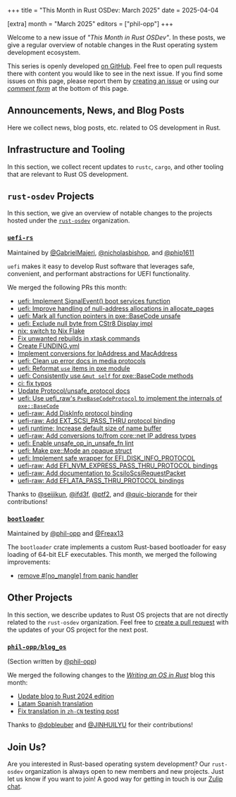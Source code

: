 +++
title = "This Month in Rust OSDev: March 2025"
date = 2025-04-04

[extra]
month = "March 2025"
editors = ["phil-opp"]
+++

Welcome to a new issue of _"This Month in Rust OSDev"_. In these posts, we give a regular overview of notable changes in the Rust operating system development ecosystem.

<!-- more -->

This series is openly developed [on GitHub](https://github.com/rust-osdev/homepage/). Feel free to open pull requests there with content you would like to see in the next issue. If you find some issues on this page, please report them by [creating an issue](https://github.com/rust-osdev/homepage/issues/new) or using our <a href="#comment-form">_comment form_</a> at the bottom of this page.

<!--
    This is a draft for the upcoming "This Month in Rust OSDev (March 2025)" post.
    Feel free to create pull requests against the `next` branch to add your
    content here.
    Please take a look at the past posts on https://rust-osdev.com/ to see the
    general structure of these posts.
-->

## Announcements, News, and Blog Posts

Here we collect news, blog posts, etc. related to OS development in Rust.

<!--
Please follow this template:

- [Title](https://example.com)
  - (optional) Some additional context
-->

## Infrastructure and Tooling

In this section, we collect recent updates to `rustc`, `cargo`, and other tooling that are relevant to Rust OS development.

<!--
    Please use the following template:

- [Title](https://example.com)
  - (optional) Some additional context
-->

## `rust-osdev` Projects

In this section, we give an overview of notable changes to the projects hosted under the [`rust-osdev`](https://github.com/rust-osdev/about) organization.

<!--
    Please use the following template:

    ### [`repo_name`](https://github.com/rust-osdev/repo_name)
    <span class="maintainers">Maintained by [@maintainer_1](https://github.com/maintainer_1)</span>

    The `repo_name` crate ...<<short introduction>>...

    We merged the following changes this month:
    <<changelog, either in list or text form>>
-->


### [`uefi-rs`](https://github.com/rust-osdev/uefi-rs)
<span class="maintainers">Maintained by [@GabrielMajeri](https://github.com/GabrielMajeri), [@nicholasbishop](https://github.com/nicholasbishop), and [@phip1611](https://github.com/phip1611)</span>

`uefi` makes it easy to develop Rust software that leverages safe, convenient,
and performant abstractions for UEFI functionality.

We merged the following PRs this month:

- [uefi: Implement SignalEvent() boot services function](https://github.com/rust-osdev/uefi-rs/pull/1556)
- [uefi: Improve handling of null-address allocations in allocate_pages](https://github.com/rust-osdev/uefi-rs/pull/1558)
- [uefi: Mark all function pointers in pxe::BaseCode unsafe](https://github.com/rust-osdev/uefi-rs/pull/1552)
- [uefi: Exclude null byte from CStr8 Display impl](https://github.com/rust-osdev/uefi-rs/pull/1553)
- [nix: switch to Nix Flake](https://github.com/rust-osdev/uefi-rs/pull/1560)
- [Fix unwanted rebuilds in xtask commands](https://github.com/rust-osdev/uefi-rs/pull/1559)
- [Create FUNDING.yml](https://github.com/rust-osdev/uefi-rs/pull/1563)
- [Implement conversions for IpAddress and MacAddress](https://github.com/rust-osdev/uefi-rs/pull/1564)
- [uefi: Clean up error docs in media protocols](https://github.com/rust-osdev/uefi-rs/pull/1568)
- [uefi: Reformat `use` items in pxe module](https://github.com/rust-osdev/uefi-rs/pull/1567)
- [uefi: Consistently use `&mut self` for pxe::BaseCode methods](https://github.com/rust-osdev/uefi-rs/pull/1566)
- [ci: fix typos](https://github.com/rust-osdev/uefi-rs/pull/1571)
- [Update Protocol/unsafe_protocol docs](https://github.com/rust-osdev/uefi-rs/pull/1574)
- [uefi: Use uefi_raw's `PxeBaseCodeProtocol` to implement the internals of `pxe::BaseCode`](https://github.com/rust-osdev/uefi-rs/pull/1576)
- [uefi-raw: Add DiskInfo protocol binding](https://github.com/rust-osdev/uefi-rs/pull/1580)
- [uefi-raw: Add EXT_SCSI_PASS_THRU protocol binding](https://github.com/rust-osdev/uefi-rs/pull/1581)
- [uefi runtime: Increase default size of name buffer](https://github.com/rust-osdev/uefi-rs/pull/1579)
- [uefi-raw: Add conversions to/from core::net IP address types](https://github.com/rust-osdev/uefi-rs/pull/1582)
- [uefi: Enable unsafe_op_in_unsafe_fn lint](https://github.com/rust-osdev/uefi-rs/pull/1585)
- [uefi: Make pxe::Mode an opaque struct](https://github.com/rust-osdev/uefi-rs/pull/1583)
- [uefi: Implement safe wrapper for EFI_DISK_INFO_PROTOCOL](https://github.com/rust-osdev/uefi-rs/pull/1590)
- [uefi-raw: Add EFI_NVM_EXPRESS_PASS_THRU_PROTOCOL bindings](https://github.com/rust-osdev/uefi-rs/pull/1591)
- [uefi-raw: Add documentation to ScsiIoScsiRequestPacket](https://github.com/rust-osdev/uefi-rs/pull/1593)
- [uefi-raw: Add EFI_ATA_PASS_THRU_PROTOCOL bindings](https://github.com/rust-osdev/uefi-rs/pull/1592)

<!-- - [chore(deps): update rust crate log to v0.4.26](https://github.com/rust-osdev/uefi-rs/pull/1555) -->
<!-- - [chore(deps): lock file maintenance](https://github.com/rust-osdev/uefi-rs/pull/1565) -->
<!-- - [chore(deps): update crate-ci/typos action to v1.30.2](https://github.com/rust-osdev/uefi-rs/pull/1577) -->
<!-- - [chore(deps): update rust crate log to v0.4.27](https://github.com/rust-osdev/uefi-rs/pull/1596) -->
<!-- - [fix(deps): update rust crate anyhow to v1.0.97](https://github.com/rust-osdev/uefi-rs/pull/1561)
- [fix(deps): update rust crate clap to v4.5.31](https://github.com/rust-osdev/uefi-rs/pull/1562)
- [fix(deps): update rust crate syn to v2.0.100](https://github.com/rust-osdev/uefi-rs/pull/1569)
- [fix(deps): update rust crate tempfile to v3.19.1](https://github.com/rust-osdev/uefi-rs/pull/1588)
- [fix(deps): update rust crate quote to v1.0.40](https://github.com/rust-osdev/uefi-rs/pull/1587)
- [fix(deps): update rust crate clap to v4.5.34](https://github.com/rust-osdev/uefi-rs/pull/1597) -->

Thanks to [@seijikun](https://github.com/seijikun), [@ifd3f](https://github.com/ifd3f), [@ptf2](https://github.com/ptf2), and [@quic-bjorande](https://github.com/quic-bjorande) for their contributions!


### [`bootloader`](https://github.com/rust-osdev/bootloader)
<span class="maintainers">Maintained by [@phil-opp](https://github.com/phil-opp) and [@Freax13](https://github.com/orgs/rust-osdev/people/Freax13)</span>

The `bootloader` crate implements a custom Rust-based bootloader for easy loading of 64-bit ELF executables. This month, we merged the following improvements:

- [remove #[no_mangle] from panic handler](https://github.com/rust-osdev/bootloader/pull/500)


## Other Projects

In this section, we describe updates to Rust OS projects that are not directly related to the `rust-osdev` organization. Feel free to [create a pull request](https://github.com/rust-osdev/homepage/pulls) with the updates of your OS project for the next post.

<!--
    Please use the following template:

    ### [`owner_name/repo_name`](https://github.com/rust-osdev/owner_name/repo_name)
    <span class="maintainers">(Section written by [@your_github_name](https://github.com/your_github_name))</span>

    ...<<your project updates>>...
-->

### [`phil-opp/blog_os`](https://github.com/phil-opp/blog_os)
<span class="maintainers">(Section written by [@phil-opp](https://github.com/phil-opp))</span>

We merged the following changes to the [_Writing an OS in Rust_](https://os.phil-opp.com/) blog this month:

- [Update blog to Rust 2024 edition](https://github.com/phil-opp/blog_os/pull/1405)
- [Latam Spanish translation](https://github.com/phil-opp/blog_os/pull/1368)
- [Fix translation in `zh-CN` testing post](https://github.com/phil-opp/blog_os/pull/1407)

Thanks to [@dobleuber](https://github.com/dobleuber) and [@JINHUILYU](https://github.com/JINHUILYU) for their contributions!

## Join Us?

Are you interested in Rust-based operating system development? Our `rust-osdev` organization is always open to new members and new projects. Just let us know if you want to join! A good way for getting in touch is our [Zulip chat](https://rust-osdev.zulipchat.com).
